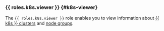 ### {{ roles.k8s.viewer }} {#k8s-viewer}

The `{{ roles.k8s.viewer }}` role enables you to view information about [{{ k8s }} clusters](../managed-kubernetes/concepts/index.md#kubernetes-cluster) and [node groups](../managed-kubernetes/concepts/index.md#node-group).